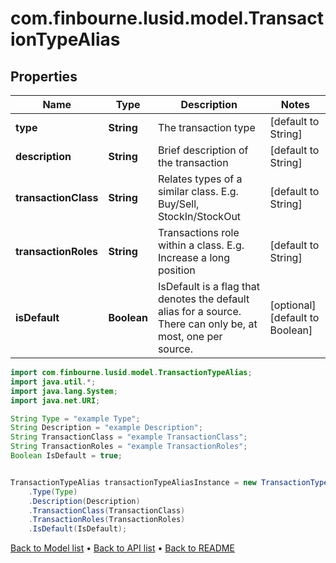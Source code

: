 # com.finbourne.lusid.model.TransactionTypeAlias

## Properties

Name | Type | Description | Notes
------------ | ------------- | ------------- | -------------
**type** | **String** | The transaction type | [default to String]
**description** | **String** | Brief description of the transaction | [default to String]
**transactionClass** | **String** | Relates types of a similar class. E.g. Buy/Sell, StockIn/StockOut | [default to String]
**transactionRoles** | **String** | Transactions role within a class. E.g. Increase a long position | [default to String]
**isDefault** | **Boolean** | IsDefault is a flag that denotes the default alias for a source. There can only be, at most, one per source. | [optional] [default to Boolean]

```java
import com.finbourne.lusid.model.TransactionTypeAlias;
import java.util.*;
import java.lang.System;
import java.net.URI;

String Type = "example Type";
String Description = "example Description";
String TransactionClass = "example TransactionClass";
String TransactionRoles = "example TransactionRoles";
Boolean IsDefault = true;


TransactionTypeAlias transactionTypeAliasInstance = new TransactionTypeAlias()
    .Type(Type)
    .Description(Description)
    .TransactionClass(TransactionClass)
    .TransactionRoles(TransactionRoles)
    .IsDefault(IsDefault);
```


[Back to Model list](../README.md#documentation-for-models) &#8226; [Back to API list](../README.md#documentation-for-api-endpoints) &#8226; [Back to README](../README.md)
